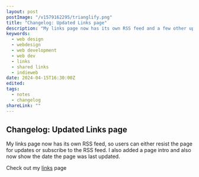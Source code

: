 ```yaml
---
layout: post
postImage: "/v1579162295/trianglify.png"
title: "Changelog: Updated Links page"
description: "My links page now has its own RSS feed and a few other updates"
keywords:
  - web design
  - webdesign
  - web development
  - web dev
  - links
  - shared links
  - indieweb
date: 2024-04-15T16:30:00Z
edited: 
tags:
  - notes
  - changelog
shareLink: ""
---
```

## Changelog: Updated Links page

My links page now has its own RSS feed, so users can either resist the page for updates or subscribe to the RSS feed. I also added a page intro and also now show the date the page was last updated.

Check out my [links](/links/ "Links") page

